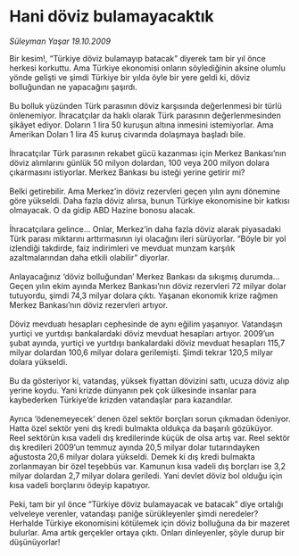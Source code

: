 # Hani döviz bulamayacaktık

*Süleyman Yaşar 19.10.2009*

<div class="taraf_structure_2col_1zq">
<div class="margen_n">



 <p>Bir kesim!, “Türkiye döviz bulamayıp batacak” diyerek tam bir yıl önce herkesi korkuttu. Ama Türkiye ekonomisi onların söylediğinin aksine olumlu yönde gelişti ve şimdi Türkiye bir yılda öyle bir yere geldi ki, döviz bolluğundan ne yapacağını şaşırdı. <br/><br/>Bu bolluk yüzünden Türk parasının döviz karşısında değerlenmesi bir türlü önlenemiyor. İhracatçılar da haklı olarak Türk parasının değerlenmesinden şikâyet ediyor. Doların 1 lira 50 kuruşun altına inmesini istemiyorlar. Ama Amerikan Doları 1 lira 45 kuruş civarında dolaşmaya başladı bile. <br/><br/>İhracatçılar Türk parasının rekabet gücü kazanması için Merkez Bankası’nın döviz alımlarını günlük 50 milyon dolardan, 100 veya 200 milyon dolara çıkarmasını istiyorlar. Merkez Bankası bu isteği yerine getirir mi? <br/><br/>Belki getirebilir. Ama Merkez’in döviz rezervleri geçen yılın aynı dönemine göre yükseldi. Daha fazla döviz alırsa, bunun Türkiye ekonomisine bir katkısı olmayacak. O da gidip ABD Hazine bonosu alacak. <br/><br/>İhracatçılara gelince... Onlar, Merkez’in daha fazla döviz alarak piyasadaki Türk parası miktarını arttırmasının iyi olacağını ileri sürüyorlar. “Böyle bir yol izlendiği takdirde, faiz indirimleri ve mevduat munzam karşılık azaltmalarından daha etkili olabilir” diyorlar. <br/><br/>Anlayacağınız ‘döviz bolluğundan’ Merkez Bankası da sıkışmış durumda... Geçen yılın ekim ayında Merkez Bankası’nın döviz rezervleri 72 milyar dolar tutuyordu, şimdi 74,3 milyar dolara çıktı. Yaşanan ekonomik krize rağmen Merkez Bankası’nın döviz rezervleri artıyor. <br/><br/>Döviz mevduatı hesapları cephesinde de aynı eğilim yaşanıyor. Vatandaşın yurtiçi ve yurtdışı bankalardaki döviz mevduat hesapları artıyor. 2009’un şubat ayında, yurtiçi ve yurtdışı bankalardaki döviz mevduat hesapları 115,7 milyar dolardan 100,6 milyar dolara gerilemişti. Şimdi tekrar 120,5 milyar dolara yükseldi. <br/><br/>Bu da gösteriyor ki, vatandaş, yüksek fiyattan dövizini sattı, ucuza döviz alıp yerine koydu. Yani krizde dünyanın pek çok ülkesinde insanlar para kaybederken Türkiye’de krizden vatandaşlar para kazandılar. <br/><br/>Ayrıca ‘ödenemeyecek’ denen özel sektör borçları sorun çıkmadan ödeniyor. Hatta özel sektör yeni dış kredi bulmakta oldukça da başarılı gözüküyor. Reel sektörün kısa vadeli dış kredilerinde küçük de olsa artış var. Reel sektör dış kredileri 2009’un temmuz ayında 20,5 milyar dolar tutarındayken ağustosta 20,6 milyar dolara yükseldi. Demek ki dış kredi bulmakta zorlanmayan bir özel teşebbüs var. Kamunun kısa vadeli dış borçları ise 3,2 milyar dolardan 2,7 milyar dolara geriledi. Yani devlet döviz bol olduğu için kısa vadeli borçlarını ödeyip kapatıyor. <br/><br/>Peki, tam bir yıl önce “Türkiye döviz bulamayacak ve batacak” diye ortalığı velveleye verenler, vatandaşı paniğe sürükleyenler şimdi neredeler? Herhalde Türkiye ekonomisini kötülemek için döviz bolluğuna da bir mazeret bulurlar. Ama artık gerçekler ortaya çıktı. Onları dinleyenler, şöyle durup bir düşünüyorlar! </p>
<br/>
<br/>
<br/>



<br/>


<div id="taraf_not">
</div>

</div>


</div>
